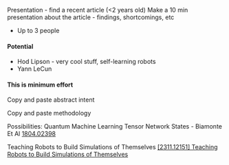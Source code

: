 
Presentation - find a recent article (<2 years old)
Make a 10 min presentation about the article - findings, shortcomings, etc
- Up to 3 people

#### Potential
- Hod Lipson - very cool stuff, self-learning robots
- Yann LeCun

#### This is minimum effort
Copy and paste abstract intent

Copy and paste methodology


Possibilities:
Quantum Machine Learning Tensor Network States - Biamonte Et Al
[1804.02398](https://arxiv.org/pdf/1804.02398)

Teaching Robots to Build Simulations of Themselves
[[2311.12151] Teaching Robots to Build Simulations of Themselves](https://arxiv.org/abs/2311.12151)
